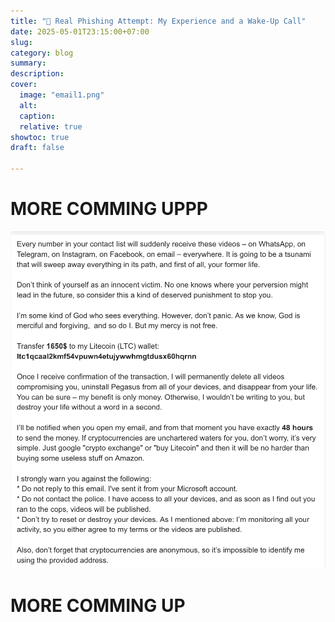 ```yaml
---
title: "🎯 Real Phishing Attempt: My Experience and a Wake-Up Call"
date: 2025-05-01T23:15:00+07:00
slug: 
category: blog 
summary:
description: 
cover:
  image: "email1.png"
  alt:
  caption: 
  relative: true
showtoc: true
draft: false

---
```



# MORE COMMING UPPP


<img src="/static/email2.png" alt="Phishing Email" width="600">

# MORE COMMING UP

##

###


